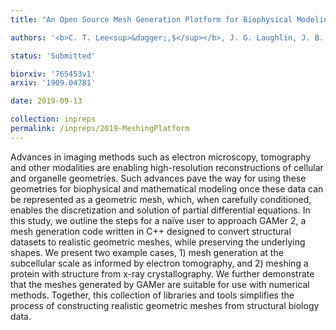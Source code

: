 ```yaml
---
title: "An Open Source Mesh Generation Platform for Biophysical Modeling Using Realistic Cellular Geometries"

authors: '<b>C. T. Lee<sup>&dagger;,$</sup></b>, J. G. Laughlin, J. B. Moody, R. E. Amaro, J. A. McCammon, M. J. Holst, and P. Rangamani<sup>$</sup>'

status: 'Submitted'

biorxiv: '765453v1'
arxiv: '1909.04781'

date: 2019-09-13

collection: inpreps
permalink: /inpreps/2019-MeshingPlatform
---
```


Advances in imaging methods such as electron microscopy, tomography and other modalities are enabling high-resolution reconstructions of cellular and organelle geometries. Such advances pave the way for using these geometries for biophysical and mathematical modeling once these data can be represented as a geometric mesh, which, when carefully conditioned, enables the discretization and solution of partial differential equations. In this study, we outline the steps for a naïve user to approach GAMer 2, a mesh generation code written in C++ designed to convert structural datasets to realistic geometric meshes, while preserving the underlying shapes. We present two example cases, 1) mesh generation at the subcellular scale as informed by electron tomography, and 2) meshing a protein with structure from x-ray crystallography. We further demonstrate that the meshes generated by GAMer are suitable for use with numerical methods. Together, this collection of libraries and tools simplifies the process of constructing realistic geometric meshes from structural biology data.